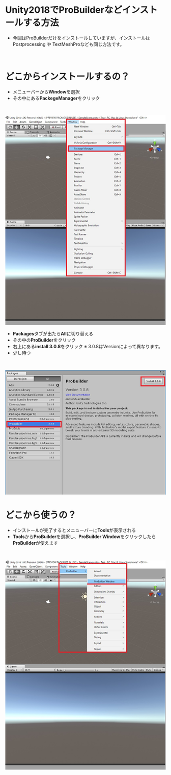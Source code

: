 # Unity2018でProBuilderなどインストールする方法
 - 今回はProBuilderだけをインストールしていますが、インストールはPostprocessing や TextMeshProなども同じ方法です。
<br>

# どこからインストールするの？
 - メニューバーから<b>Window</b>を選択
 - その中にある<b>PackegeManager</b>をクリック
 <br>
 
![](Image/PackageManager.jpg)
<br>
 - <b>Packages</b>タブが出たら<b>All</b>に切り替える
 - その中の<b>ProBuilder</b>をクリック
 - 右上にある<b>install 3.0.8</b>をクリック
 ※ 3.0.8はVersionによって異なります。
 - 少し待つ
<br>

![](Image/ProBuilder.jpg)
<br>

# どこから使うの？
 - インストールが完了するとメニューバーに<b>Tools</b>が表示される
 - <b>Tools</b>から<b>ProBuilder</b>を選択し、<b>ProBuilder Window</b>をクリックしたら<b>ProBuilder</b>が使えます

 <br>
 
 ![](Image/ProBuilder_Tools.jpg)
